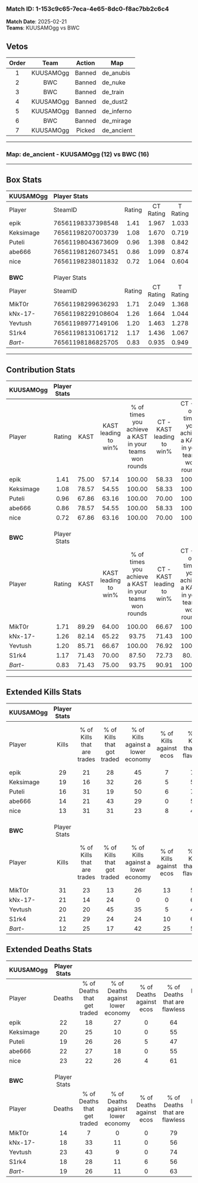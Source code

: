 ### Match ID: 1-153c9c65-7eca-4e65-8dc0-f8ac7bb2c6c4  
**Match Date**: 2025-02-21  
**Teams**: KUUSAMOgg vs BWC  

## Vetos  

| Order | Team | Action | Map |
| :---: | :--: | :----: | --- |
| 1 | KUUSAMOgg | Banned | de_anubis |
| 2 | BWC | Banned | de_nuke |
| 3 | BWC | Banned | de_train |
| 4 | KUUSAMOgg | Banned | de_dust2 |
| 5 | KUUSAMOgg | Banned | de_inferno |
| 6 | BWC | Banned | de_mirage |
| 7 | KUUSAMOgg | Picked | de_ancient |

---  

### **Map**: de_ancient - KUUSAMOgg (12) vs BWC (16)  
---  

## Box Stats  

| **KUUSAMOgg** | Player Stats      |        |           |          |       |      |       |         |        |      |     |
| :- | :- | :-: | :-: | :-: | :-: | :-: | :-: | :-: | :-: | :-: | :-: |
| Player        | SteamID           | Rating | CT Rating | T Rating | KAST  | ADR  | Kills | Assists | Deaths | K/D  | HS% |
| epik          | 76561198337398548 |  1.41  |   1.967   |  1.033   | 75.00 | 93.4 |  29   |    7    |   22   | 1.32 | 55  |
| Keksimage     | 76561198207003739 |  1.08  |   1.670   |  0.719   | 78.57 | 67.2 |  19   |    7    |   20   | 0.95 | 42  |
| Puteli        | 76561198043673609 |  0.96  |   1.398   |  0.842   | 67.86 | 76.3 |  16   |    8    |   19   | 0.84 | 37  |
| abe666        | 76561198126073451 |  0.86  |   1.099   |  0.874   | 78.57 | 59.6 |  14   |    7    |   22   | 0.64 | 64  |
| nice          | 76561198238011832 |  0.72  |   1.064   |  0.604   | 67.86 | 54.0 |  13   |    8    |   23   | 0.57 | 53  |
|               |                   |        |           |          |       |      |       |         |        |      |     |
|               |                   |        |           |          |       |      |       |         |        |      |     |
|               |                   |        |           |          |       |      |       |         |        |      |     |
| **BWC**       | Player Stats      |        |           |          |       |      |       |         |        |      |     |
| Player        | SteamID           | Rating | CT Rating | T Rating | KAST  | ADR  | Kills | Assists | Deaths | K/D  | HS% |
| MikT0r        | 76561198299636293 |  1.71  |   2.049   |  1.368   | 89.29 | 91.3 |  31   |    5    |   14   | 2.21 | 38  |
| kNx-17-       | 76561198229108604 |  1.26  |   1.664   |  1.044   | 82.14 | 81.7 |  21   |    9    |   18   | 1.17 | 23  |
| Yevtush       | 76561198977149106 |  1.20  |   1.463   |  1.278   | 85.71 | 92.3 |  20   |   11    |   23   | 0.87 | 50  |
| S1rk4         | 76561198131061712 |  1.17  |   1.436   |  1.067   | 71.43 | 79.2 |  21   |    7    |   18   | 1.17 | 52  |
| _Bart-_       | 76561198186825705 |  0.83  |   0.935   |  0.949   | 71.43 | 62.0 |  12   |   12    |   19   | 0.63 | 50  |
---  

## Contribution Stats  

| **KUUSAMOgg** | Player Stats |       |                      |                                                        |                           |                                                             |                          |                                                            |
| :- | :-: | :-: | :-: | :-: | :-: | :-: | :-: | :-: |
| Player        |    Rating    | KAST  | KAST leading to win% | % of times you achieve a KAST in your teams won rounds | CT - KAST leading to win% | CT - % of times you achieve a KAST in your teams won rounds | T - KAST leading to win% | T - % of times you achieve a KAST in your teams won rounds |
| epik          |     1.41     | 75.00 |        57.14         |                         100.00                         |           58.33           |                           100.00                            |          55.56           |                           100.00                           |
| Keksimage     |     1.08     | 78.57 |        54.55         |                         100.00                         |           58.33           |                           100.00                            |          50.00           |                           100.00                           |
| Puteli        |     0.96     | 67.86 |        63.16         |                         100.00                         |           70.00           |                           100.00                            |          55.56           |                           100.00                           |
| abe666        |     0.86     | 78.57 |        54.55         |                         100.00                         |           58.33           |                           100.00                            |          50.00           |                           100.00                           |
| nice          |     0.72     | 67.86 |        63.16         |                         100.00                         |           70.00           |                           100.00                            |          55.56           |                           100.00                           |
|               |              |       |                      |                                                        |                           |                                                             |                          |                                                            |
|               |              |       |                      |                                                        |                           |                                                             |                          |                                                            |
|               |              |       |                      |                                                        |                           |                                                             |                          |                                                            |
| **BWC**       | Player Stats |       |                      |                                                        |                           |                                                             |                          |                                                            |
| Player        |    Rating    | KAST  | KAST leading to win% | % of times you achieve a KAST in your teams won rounds | CT - KAST leading to win% | CT - % of times you achieve a KAST in your teams won rounds | T - KAST leading to win% | T - % of times you achieve a KAST in your teams won rounds |
| MikT0r        |     1.71     | 89.29 |        64.00         |                         100.00                         |           66.67           |                           100.00                            |          60.00           |                           100.00                           |
| kNx-17-       |     1.26     | 82.14 |        65.22         |                         93.75                          |           71.43           |                           100.00                            |          55.56           |                           83.33                            |
| Yevtush       |     1.20     | 85.71 |        66.67         |                         100.00                         |           76.92           |                           100.00                            |          54.55           |                           100.00                           |
| S1rk4         |     1.17     | 71.43 |        70.00         |                         87.50                          |           72.73           |                            80.00                            |          66.67           |                           100.00                           |
| _Bart-_       |     0.83     | 71.43 |        75.00         |                         93.75                          |           90.91           |                           100.00                            |          55.56           |                           83.33                            |
---  

## Extended Kills Stats  

| **KUUSAMOgg** | Player Stats |                            |                            |                                    |                         |                              |                                 |                                       |                    |           |
| :- | :-: | :-: | :-: | :-: | :-: | :-: | :-: | :-: | :-: | :-: |
| Player        |    Kills     | % of Kills that are trades | % of Kills that got traded | % of Kills against a lower economy | % of Kills against ecos | % of Kills that are flawless | % of Kills that are close duels | % of Kills that are assisted by flash | Pistol Round Kills | AWP Kills |
| epik          |      29      |             21             |             28             |                 45                 |            7            |              79              |                0                |                   3                   |         1          |     0     |
| Keksimage     |      19      |             16             |             32             |                 26                 |            5            |              58              |                0                |                   5                   |         3          |     0     |
| Puteli        |      16      |             31             |             19             |                 50                 |            6            |              75              |                6                |                   0                   |         1          |     7     |
| abe666        |      14      |             21             |             43             |                 29                 |            0            |              57              |                0                |                   7                   |         2          |     0     |
| nice          |      13      |             31             |             31             |                 23                 |            8            |              46              |                0                |                   8                   |         0          |     0     |
|               |              |                            |                            |                                    |                         |                              |                                 |                                       |                    |           |
|               |              |                            |                            |                                    |                         |                              |                                 |                                       |                    |           |
|               |              |                            |                            |                                    |                         |                              |                                 |                                       |                    |           |
| **BWC**       | Player Stats |                            |                            |                                    |                         |                              |                                 |                                       |                    |           |
| Player        |    Kills     | % of Kills that are trades | % of Kills that got traded | % of Kills against a lower economy | % of Kills against ecos | % of Kills that are flawless | % of Kills that are close duels | % of Kills that are assisted by flash | Pistol Round Kills | AWP Kills |
| MikT0r        |      31      |             23             |             13             |                 26                 |           13            |              52              |               16                |                  10                   |         5          |     0     |
| kNx-17-       |      21      |             14             |             24             |                 0                  |            0            |              62              |               14                |                   0                   |         1          |    11     |
| Yevtush       |      20      |             20             |             45             |                 35                 |            5            |              40              |                5                |                  15                   |         1          |     0     |
| S1rk4         |      21      |             29             |             24             |                 24                 |           10            |              62              |                0                |                  10                   |         1          |     0     |
| _Bart-_       |      12      |             25             |             17             |                 42                 |           25            |              50              |                0                |                   0                   |         0          |     0     |
## Extended Deaths Stats  

| **KUUSAMOgg** | Player Stats |                             |                                   |                          |                               |                            |                           |               |
| :- | :-: | :-: | :-: | :-: | :-: | :-: | :-: | :-: |
| Player        |    Deaths    | % of Deaths that get traded | % of Deaths against lower economy | % of Deaths against ecos | % of Deaths that are flawless | % of Deaths that are close | % of Deaths while blinded | Deaths to AWP |
| epik          |      22      |             18              |                27                 |            0             |              64               |             5              |             5             |       2       |
| Keksimage     |      20      |             25              |                10                 |            0             |              55               |             5              |            10             |       0       |
| Puteli        |      19      |             26              |                26                 |            5             |              47               |             5              |            16             |       3       |
| abe666        |      22      |             27              |                18                 |            0             |              55               |             14             |             9             |       2       |
| nice          |      23      |             22              |                26                 |            4             |              61               |             13             |             0             |       4       |
|               |              |                             |                                   |                          |                               |                            |                           |               |
|               |              |                             |                                   |                          |                               |                            |                           |               |
|               |              |                             |                                   |                          |                               |                            |                           |               |
| **BWC**       | Player Stats |                             |                                   |                          |                               |                            |                           |               |
| Player        |    Deaths    | % of Deaths that get traded | % of Deaths against lower economy | % of Deaths against ecos | % of Deaths that are flawless | % of Deaths that are close | % of Deaths while blinded | Deaths to AWP |
| MikT0r        |      14      |              7              |                 0                 |            0             |              79               |             0              |             0             |       1       |
| kNx-17-       |      18      |             33              |                11                 |            0             |              56               |             0              |             6             |       0       |
| Yevtush       |      23      |             43              |                 9                 |            0             |              74               |             0              |             0             |       3       |
| S1rk4         |      18      |             28              |                11                 |            6             |              56               |             6              |             6             |       3       |
| _Bart-_       |      19      |             26              |                11                 |            0             |              63               |             0              |            11             |       0       |
